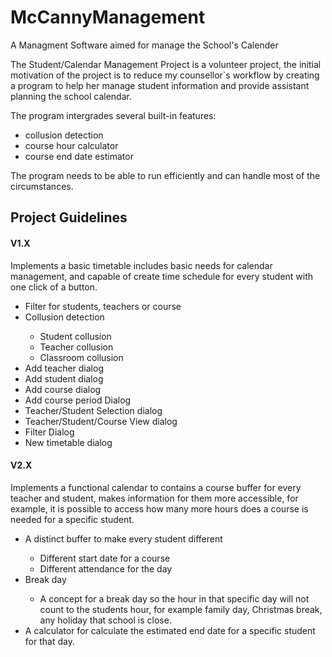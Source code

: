 # McCannyManagement
A Managment Software aimed for manage the School's Calender

The Student/Calendar Management Project is a volunteer project, 
the initial motivation of the project is to reduce my counsellor`s 
workflow by creating a program to help her manage student information 
and provide assistant planning the school calendar. 

The program intergrades several built-in features:
<ul>
<li>collusion detection</li>
<li>course hour calculator</li>
<li>course end date estimator</li>
</ul>

The program needs to be able to run efficiently and can handle most of the circumstances. 

<h2>Project Guidelines</h2>

<h4>V1.X</h4>
<p>Implements a basic timetable includes basic needs for calendar management, and capable of create time schedule for every student with one click of a button.</p>
<ul>
<li>Filter for students, teachers or course</li>
<li>Collusion detection</li>
<ul>
	<li>Student collusion</li>
	<li>Teacher collusion</li>
	<li>Classroom collusion</li>
</ul>
<li>Add teacher dialog</li>
<li>Add student dialog</li>
<li>Add course dialog</li>
<li>Add course period Dialog</li>
<li>Teacher/Student Selection dialog</li>
<li>Teacher/Student/Course View dialog</li>
<li>Filter Dialog</li>
<li>New timetable dialog</li>
</ul>

<h4>V2.X</h4>

<p>Implements a functional calendar to contains a course buffer for every teacher and student, makes information for them more accessible, for example, it is possible to access how many more hours does a course is needed for a specific student.</p>
<ul>
<li>A distinct buffer to make every student different</li>
<ul>
	<li>Different start date for a course</li>
	<li>Different attendance for the day</li>
</ul>
<li>Break day</li>
<ul>
<li>A concept for a break day so the hour in that specific day will not count to the students hour, for example family day, Christmas break, any holiday that school is close.</li>
</ul>
<li>A calculator for calculate the estimated end date for a specific student for that day.</li>
</ul>
